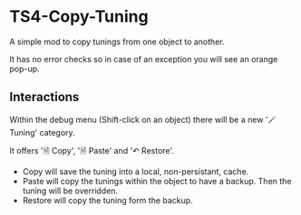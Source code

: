 # TS4-Copy-Tuning
A simple mod to copy tunings from one object to another.

It has no error checks so in case of an exception you will see an orange pop-up.

## Interactions
Within the debug menu (Shift-click on an object) there will be a new '🪄 Tuning' category.

It offers '🗎 Copy', '🗎 Paste' and '↶ Restore'.
- Copy will save the tuning into a local, non-persistant, cache.
- Paste will copy the tunings within the object to have a backup. Then the tuning will be overridden.
- Restore will copy the tuning form the backup.
